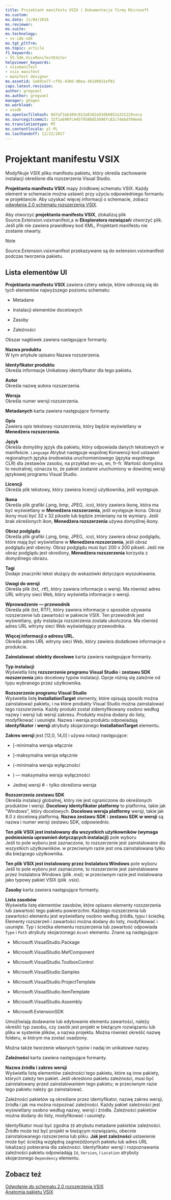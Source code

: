 ```yaml
---
title: Projektant manifestu VSIX | Dokumentacja firmy Microsoft
ms.custom: 
ms.date: 11/04/2016
ms.reviewer: 
ms.suite: 
ms.technology:
- vs-ide-sdk
ms.tgt_pltfrm: 
ms.topic: article
f1_keywords:
- VS.Sdk.VsixManifestEditor
helpviewer_keywords:
- vsixmanifest
- vsix manifest
- manifest designer
ms.assetid: 5a691e77-cf91-430d-90ea-361d9031ef83
caps.latest.revision: 
author: gregvanl
ms.author: gregvanl
manager: ghogen
ms.workload:
- vssdk
ms.openlocfilehash: 0d7af3ab109c922a8182a93db6852a331229ceca
ms.sourcegitcommit: 32f1a690fc445f9586d53698fc82c7debd784eeb
ms.translationtype: MT
ms.contentlocale: pl-PL
ms.lasthandoff: 12/22/2017
---
```

# <a name="vsix-manifest-designer"></a>Projektant manifestu VSIX
Modyfikuje VSIX pliku manifestu pakietu, który określa zachowanie instalacji określone dla rozszerzenia Visual Studio.  
  
 **Projektanta manifestu VSIX** mapy źródłowej schematu VSIX. Każdy element w schemacie można ustawić przy użyciu odpowiedniego formantu w projektancie. Aby uzyskać więcej informacji o schemacie, zobacz [odwołania 2.0 schematu rozszerzenia VSIX](../extensibility/vsix-extension-schema-2-0-reference.md).  
  
 Aby otworzyć **projektanta manifestu VSIX**, zlokalizuj plik Source.Extension.vsixmanifest,a w **Eksploratora rozwiązań**i otworzyć plik. Jeśli plik nie zawiera prawidłowy kod XML, Projektant manifestu nie zostanie otwarty.  
  
> [!NOTE]
>  Source.Extension.vsixmanifest przekazywane są do extension.vsixmanifest podczas tworzenia pakietu.  
  
## <a name="uielement-list"></a>Lista elementów UI  
 **Projektanta manifestu VSIX** zawiera cztery sekcje, które odnoszą się do tych elementów najwyższego poziomu schematu:  
  
-   Metadane  
  
-   Instalacji elementów docelowych  
  
-   Zasoby  
  
-   Zależności  
  
 Obszar nagłówek zawiera następujące formanty.  
  
 **Nazwa produktu**  
 W tym artykule opisano Nazwa rozszerzenia.  
  
 **Identyfikator produktu**  
 Określa informacje Unikatowy identyfikator dla tego pakietu.  
  
 **Autor**  
 Określa nazwę autora rozszerzenia.  
  
 **Wersja**  
 Określa numer wersji rozszerzenia.  
  
 **Metadanych** karta zawiera następujące formanty.  
  
 **Opis**  
 Zawiera opis tekstowy rozszerzenia, który będzie wyświetlany w **Menedżera rozszerzenia**.  
  
 **Język**  
 Określa domyślny język dla pakietu, który odpowiada danych tekstowych w manifeście. `Language` Atrybut następuje wspólnej Konwencji kod ustawień regionalnych języka środowiska uruchomieniowego (języka wspólnego CLR) dla zestawów zasobu, na przykład en-us, en, fr-fr. Wartość domyślna to neutralnej; oznacza to, że pakiet zostanie uruchomiony w dowolnej wersji językowej programu Visual Studio.  
  
 **Licencji**  
 Określa plik tekstowy, który zawiera licencji użytkownika, jeśli występuje.  
  
 **Ikona**  
 Określa plik grafiki (.png, bmp, JPEG, .ico), który zawiera ikonę, która ma być wyświetlany w **Menedżera rozszerzenia**, jeśli występuje ikona. Obraz ikony musi być 32 x 32 piksele lub będzie zmieniany na te wymiary. Jeśli brak określonych ikon, **Menedżera rozszerzenia** używa domyślnej ikony.  
  
 **Obraz podglądu**  
 Określa plik grafiki (.png, bmp, JPEG, .ico), który zawiera obraz podglądu, które mają być wyświetlane w **Menedżera rozszerzenia**, jeśli obraz podglądu jest obecny. Obraz podglądu musi być 200 x 200 pikseli. Jeśli nie obraz podglądu jest określony, **Menedżera rozszerzenia** korzysta z domyślnego obrazu.  
  
 **Tagi**  
 Dodaje znaczniki tekst służący do wskazówki dotyczące wyszukiwania.  
  
 **Uwagi do wersji**  
 Określa plik (txt, .rtf), który zawiera informacje o wersji. Ma również adres URL witryny sieci Web, który wyświetla informacje o wersji.  
  
 **Wprowadzenie — przewodnik**  
 Określa plik (txt, RTF), który zawiera informacje o sposobie używania rozszerzenie lub zawartości w pakiecie VSIX. Ten przewodnik jest wyświetlany, gdy instalacja rozszerzenia została ukończona. Ma również adres URL witryny sieci Web wyświetlający przewodnika.  
  
 **Więcej informacji o adresu URL.**  
 Określa adres URL witryny sieci Web, który zawiera dodatkowe informacje o produkcie.  
  
 **Zainstalować obiekty docelowe** karta zawiera następujące formanty.  
  
 **Typ instalacji**  
 Wyświetla listę **rozszerzenie programu Visual Studio** i **zestawu SDK rozszerzenia** jako docelowy typów instalacji. Opcje różnią się zależnie od typu wybranego przez użytkownika.  
  
 **Rozszerzenie programu Visual Studio**  
 Wyświetla listę **InstallationTarget** elementy, które opisują sposób można zainstalować pakietu, i na które produkty Visual Studio można zainstalować tego rozszerzenia. Każdy produkt został zidentyfikowany osobno według nazwy i wersji lub wersji zakresu.  Produkty można dodany do listy, modyfikować i usunięte. Nazwa i wersja produktu odpowiadają **identyfikator** i **wersji** atrybuty skojarzonego **InstallationTarget** elementu.  
  
 **Zakres wersji** jest [12,0, 14,0] i używa notacji następujące:  
  
-   [-minimalna wersja włącznie  
  
-   ]-maksymalna wersja włącznie  
  
-   (-minimalna wersja wyłączności  
  
-   ) — maksymalna wersja wyłączności  
  
-   Jednej wersji # - tylko określona wersja  
  
 **Rozszerzenia zestawu SDK**  
 Określa instalacji globalnej, który nie jest ograniczone do określonych produktów i wersji. **Docelowy identyfikator platformy** to platforma, takie jak "Windows", który docelowych. **Docelowa wersja platformy** wersji, takie jak 8.0 z docelową platformą. **Nazwa zestawu SDK** i **zestawu SDK w wersji** są nazwa i numer wersji zestawu SDK, odpowiednio.  
  
 **Ten plik VSIX jest instalowany dla wszystkich użytkowników (wymaga podniesienia uprawnień dotyczących instalacji)** pole wyboru  
 Jeśli to pole wyboru jest zaznaczone, to rozszerzenie jest zainstalowane dla wszystkich użytkowników. w przeciwnym razie jest ona zainstalowana tylko dla bieżącego użytkownika.  
  
 **Ten plik VSIX jest instalowany przez Instalatora Windows** pole wyboru  
 Jeśli to pole wyboru jest zaznaczone, to rozszerzenie jest zainstalowane przez Instalatora Windows (plik .msi); w przeciwnym razie jest instalowana jako typowy pakiet VSIX (plik .vsix).  
  
 **Zasoby** karta zawiera następujące formanty.  
  
 **Lista zasobów**  
 Wyświetla listę elementów zasobów, które opisano elementy rozszerzenia lub zawartość tego pakietu powierzchni. Każdego rozszerzenia lub zawartości elementu jest wyświetlany osobno według źródła, typu i ścieżkę. Elementy rozszerzeń i zawartości można dodany do listy, modyfikować i usunięte. Typ i ścieżka elementu rozszerzenia lub zawartość odpowiada `Type` i `Path` atrybuty skojarzonego `Asset` elementu. Znane są następujące:  
  
-   Microsoft.VisualStudio.Package  
  
-   Microsoft.VisualStudio.MefComponent  
  
-   Microsoft.VisualStudio.ToolboxControl  
  
-   Microsoft.VisualStudio.Samples  
  
-   Microsoft.VisualStudio.ProjectTemplate  
  
-   Microsoft.VisualStudio.ItemTemplate  
  
-   Microsoft.VisualStudio.Assembly  
  
-   Microsoft.ExtensionSDK  
  
 Umożliwiają dodawanie lub edytowanie elementu zawartości, należy określić typ zasobu, czy zasób jest projekt w bieżącym rozwiązaniu lub pliku w systemie plików, a nazwa projektu. Można również określić nazwę folderu, w którym ma zostać osadzony.  
  
 Można także tworzenie własnych typów i nadaj im unikatowe nazwy.  
  
 **Zależności** karta zawiera następujące formanty.  
  
 **Nazwa źródła i zakres wersji**  
 Wyświetla listę elementów zależności tego pakietu, które są inne pakiety, których zależy ten pakiet. Jeśli określono pakietu zależności, musi być zainstalowany przed zainstalowaniem tego pakietu; w przeciwnym razie tego pakietu należy go zainstalować.  
  
 Zależności pakietów są określane przez identyfikator, nazwę zakres wersji, źródła i jak ma można rozpoznać zależności. Każdy pakiet zależności jest wyświetlany osobno według nazwy, wersji i źródła. Zależności pakietów można dodany do listy, modyfikować i usunięty.  
  
 Identyfikator musi być zgodna `ID` atrybutu metadane pakietów zależności. Źródło może też być projekt w bieżącym rozwiązaniu, obecnie zainstalowanego rozszerzenia lub pliku. **Jak jest zależności** ustawienie może być ścieżką względną zagnieżdżonych pakietu lub adres URL lokalizacji pobierania dla zależności. Identyfikator wersji i rozpoznawania zależności pakietu odpowiadają `Id`, `Version`, i `Location` atrybuty skojarzonego `Dependency` elementu.  
  
## <a name="see-also"></a>Zobacz też  
 [Odwołanie do schematu 2.0 rozszerzenia VSIX](../extensibility/vsix-extension-schema-2-0-reference.md)   
 [Anatomia pakietu VSIX](../extensibility/anatomy-of-a-vsix-package.md)